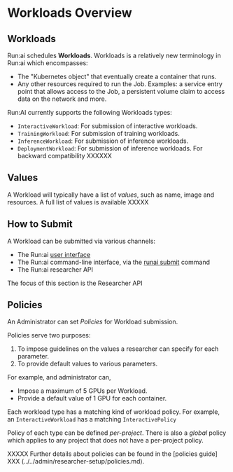 # Workloads Overview

## Workloads

Run:ai schedules __Workloads__. Workloads is a relatively new terminology in Run:ai which encompasses:

* The "Kubernetes object" that eventually create a container that runs.
* Any other resources required to run the Job. Examples: a service entry point that allows access to the Job, a persistent volume claim to access data on the network and more. 

Run:AI currently supports the following Workloads types:

* `InteractiveWorkload`: For submission of interactive workloads.
* `TrainingWorkload`: For submission of training workloads.
* `InferenceWorkload`: For submission of inference workloads.
* `DeploymentWorkload`: For submission of inference workloads. For backward compatibility XXXXXX


## Values

A Workload will typically have a list of _values_, such as name, image and resources. A full list of values is available XXXXX

## How to Submit

A Workload can be submitted via various channels:

* The Run:ai [user interface](../../admin/admin-ui-setup/jobs.md)
* The Run:ai command-line interface, via the [runai submit](../../Researcher/cli-reference/runai-submit.md) command
* The Run:ai researcher API

The focus of this section is the Researcher API

## Policies

An Administrator can set _Policies_ for Workload submission. 

Policies serve two purposes:

1) To impose guidelines on the values a researcher can specify for each parameter.
2) To provide default values to various parameters.

For example, and administrator can,

* Impose a maximum of 5 GPUs per Workload. 
* Provide a default value of 1 GPU for each container. 

Each workload type has a matching kind of workload policy. For example, an `InteractiveWorkload` has a matching `InteractivePolicy`

Policy of each type can be defined _per-project_. There is also a _global_ policy which applies to any project that does not have a per-project policy.


 XXXXX Further details about policies can be found in the [policies guide]    XXX (../../admin/researcher-setup/policies.md).